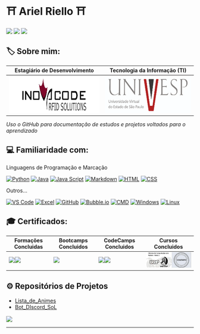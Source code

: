 
# ⛩️ Ariel Riello ⛩️ 

[<img src="https://img.shields.io/badge/LinkedIn-0077B5?style=for-the-badge&logo=linkedin&logoColor=white">](https://www.linkedin.com/in/ariel-gustavo-frutuoso-riello-962217266/)
[<img src="https://hermes.digitalinnovation.one/assets/diome/logo-full.svg" width="70">](https://web.dio.me/users/riello_programmer?tab=skills)
<a href="mailto:riello.programmer@gmail.com">
  <img src="https://img.shields.io/badge/Gmail-D14836?style=for-the-badge&logo=gmail&logoColor=white"/>
</a>

## 🏷️ Sobre mim:

|Estagiário de Desenvolvimento|Tecnologia da Informação (TI)|
|--|--|
|[<img src="img\inova_logo.jpeg" width="300" height="100">](https://www.inovacoderfid.com)|[<img src="img\univesp.png" width="300" height="100">](https://univesp.br/cursos/bacharel-em-tecnologia-da-informacao)|

*Uso o GitHub para documentação de estudos e projetos voltados para o aprendizado*

## 💻 Familiaridade com:

Linguagens de Programação e Marcação

[<img src="https://cdn.iconscout.com/icon/free/png-512/free-python-3521655-2945099.png?f=avif&w=256" width="50" title="Python">](https://www.python.org)
[<img src="https://cdn.iconscout.com/icon/free/png-512/free-java-22-225997.png?f=avif&w=256" width="50" title="Java">](https://www.java.com/pt-BR/)
[<img src="https://cdn.iconscout.com/icon/premium/png-512-thumb/javascript-2752148-2284965.png?f=avif&w=256" width="50" title="Java Script">](https://www.javascript.com)
[<img src="https://cdn.iconscout.com/icon/premium/png-512-thumb/markdown-4887934-4072470.png?f=avif&w=256" width="50" title="Markdown">](https://www.markdownguide.org)
[<img src="https://cdn.iconscout.com/icon/free/png-512/free-html-file-2330569-1950410.png?f=avif&w=256" width="50" title="HTML">](https://html.com)
[<img src="https://cdn.iconscout.com/icon/premium/png-512-thumb/css-file-2330572-1950413.png?f=avif&w=256" width="50" title="CSS">](https://www.css3.com)

Outros...

[<img src="https://cdn.iconscout.com/icon/free/png-512/free-visual-studio-code-3251603-2724650.png?f=avif&w=256" width="50" title="VS Code">](https://code.visualstudio.com)
[<img src="https://cdn.iconscout.com/icon/free/png-512/free-excel-2-190764.png?f=avif&w=256" width="50" title="Excel">](https://www.microsoft.com/pt-br/microsoft-365/p/excel/CFQ7TTC0HR4R)
[<img src="https://cdn.iconscout.com/icon/free/png-512/free-github-159-721954.png?f=avif&w=256" width="50" title="GitHub">]()
[<img src="https://getlogovector.com/wp-content/uploads/2021/08/bubble-io-logo-vector.png" width="80" title="Bubble.io">](https://bubble.io/home)
[<img src="https://cdn.iconscout.com/icon/premium/png-512-thumb/terminal-4887951-4072487.png?f=avif&w=256" width="50" title="CMD">](https://learn.microsoft.com/pt-br/windows-server/administration/windows-commands/cmd)
[<img src="https://cdn.iconscout.com/icon/free/png-512/free-windows-3050920-2538288.png?f=avif&w=256" width="50" title="Windows">](https://learn.microsoft.com/pt-br/)
[<img src="https://cdn.iconscout.com/icon/premium/png-512-thumb/linux-2752134-2284951.png?f=avif&w=256" width="50" title="Linux">](https://www.linux.org)

## 🎓 Certificados:

|Formações Concluidas|Bootcamps Concluidos|CodeCamps Concluidos|Cursos Concluidos|
|--|--|--|--|
|[<img src="https://hermes.dio.me/tracks/aa71615b-e701-4cec-bb64-71ba6974c5fe.png" width="70">](https://www.dio.me/certificate/BACD5E5F/share)[<img src="https://hermes.dio.me/tracks/90d15bc9-7eb9-4f23-a8f3-270e21549699.png" width="65">](https://www.dio.me/certificate/DC23F65D/share)|[<img src="https://hermes.dio.me/tracks/608ecefd-1d10-42ea-9f58-3e7a4548ab3e.png" width="70">](https://www.dio.me/certificate/4233EB4D/share)|[<img src="https://hermes.dio.me/tracks/e3092c08-98c4-4131-aec1-f3affe6db45d.png" width="80">](https://www.dio.me/certificate/D7B1982C/share)[<img src="https://hermes.dio.me/tracks/cc708075-49ef-4974-85ca-c9a33a19e32d.png" width="70">](https://www.dio.me/certificate/AC2DBFF4/share)|[<img src="img\python_pt1.png" width="200">](https://coursera.org/share/9fee9c3633a1b0899e7343501e989d8c)|

## ⚙️ Repositórios de Projetos

* [Lista_de_Animes](https://github.com/ArielRiello/Projeto_Lista_de_Animes_Java)
* [Bot_DIscord_SoL](https://github.com/ArielRiello/Discord_Bot_SoL)

<a href=""> <img align="center" src="https://github-readme-stats-sigma-five.vercel.app/api/top-langs/?username=ArielRiello&theme=highcontrast&line_height=40&hide=css&layout=compact"/> </a>

---
